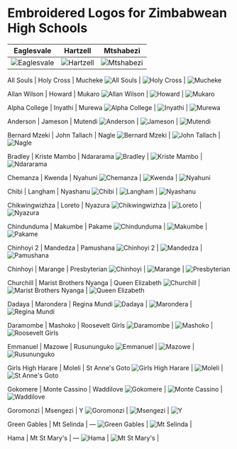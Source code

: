 # Embroidered Logos for Zimbabwean High Schools

Eaglesvale | Hartzell | Mtshabezi
:---:|:---:|:---:
![Eaglesvale](./EmbroideredLogos/Eaglesvale.png) | ![Hartzell](./EmbroideredLogos/hartzell.png) | ![Mtshabezi](./EmbroideredLogos/mtshabezi.png)

All Souls | Holy Cross | Mucheke
![All Souls](./EmbroideredLogos/all%20souls.png) | ![Holy Cross](./EmbroideredLogos/holy%20cross.png) | ![Mucheke](./EmbroideredLogos/mucheke.png)

Allan Wilson | Howard | Mukaro
![Allan Wilson](./EmbroideredLogos/allan%20wilson.png) | ![Howard](./EmbroideredLogos/howard.png) | ![Mukaro](./EmbroideredLogos/mukaro.png)

Alpha College | Inyathi | Murewa
![Alpha College](./EmbroideredLogos/alpha_college.png) | ![Inyathi](./EmbroideredLogos/inyathi.png) | ![Murewa](./EmbroideredLogos/murewa.png)

Anderson | Jameson | Mutendi
![Anderson](./EmbroideredLogos/anderson.png) | ![Jameson](./EmbroideredLogos/jameson.png) | ![Mutendi](./EmbroideredLogos/mutendi.png)

Bernard Mzeki | John Tallach | Nagle
![Bernard Mzeki](./EmbroideredLogos/bernard%20mzeki.png) | ![John Tallach](./EmbroideredLogos/john%20tallach.png) | ![Nagle](./EmbroideredLogos/nagle.png)

Bradley | Kriste Mambo | Ndararama
![Bradley](./EmbroideredLogos/bradley.png) | ![Kriste Mambo](./EmbroideredLogos/kriste%20mambo.png) | ![Ndararama](./EmbroideredLogos/ndararama.png)

Chemanza | Kwenda | Nyahuni
![Chemanza](./EmbroideredLogos/chemanza.png) | ![Kwenda](./EmbroideredLogos/kwenda.png) | ![Nyahuni](./EmbroideredLogos/nyahuni.png)

Chibi | Langham | Nyashanu
![Chibi](./EmbroideredLogos/chibi.png) | ![Langham](./EmbroideredLogos/langham.png) | ![Nyashanu](./EmbroideredLogos/nyashanu.png)

Chikwingwizhza | Loreto | Nyazura
![Chikwingwizhza](./EmbroideredLogos/chikwingwizhza.png) | ![Loreto](./EmbroideredLogos/loreto.png) | ![Nyazura](./EmbroideredLogos/nyazura.png)

Chindunduma | Makumbe | Pakame
![Chindunduma](./EmbroideredLogos/chindunduma.png) | ![Makumbe](./EmbroideredLogos/makumbe.png) | ![Pakame](./EmbroideredLogos/pakame.png)

Chinhoyi 2 | Mandedza | Pamushana
![Chinhoyi 2](./EmbroideredLogos/chinhoyi%202.png) | ![Mandedza](./EmbroideredLogos/mandedza.png) | ![Pamushana](./EmbroideredLogos/pamushana.png)

Chinhoyi | Marange | Presbyterian
![Chinhoyi](./EmbroideredLogos/chinhoyi.png) | ![Marange](./EmbroideredLogos/marange.png) | ![Presbyterian](./EmbroideredLogos/presbyterian.png)

Churchill | Marist Brothers Nyanga | Queen Elizabeth
![Churchill](./EmbroideredLogos/churchill.png) | ![Marist Brothers Nyanga](./EmbroideredLogos/marist%20brothers%20nyanga.png) | ![Queen Elizabeth](./EmbroideredLogos/queen%20elizabeth.png)

Dadaya | Marondera | Regina Mundi
![Dadaya](./EmbroideredLogos/dadaya.png) | ![Marondera](./EmbroideredLogos/marondera.png) | ![Regina Mundi](./EmbroideredLogos/regina%20mundi.png)

Daramombe | Mashoko | Roosevelt Girls
![Daramombe](./EmbroideredLogos/daramombe.png) | ![Mashoko](./EmbroideredLogos/mashoko.png) | ![Roosevelt Girls](./EmbroideredLogos/roosevelt%20girls.png)

Emmanuel | Mazowe | Rusununguko
![Emmanuel](./EmbroideredLogos/emmanuel.png) | ![Mazowe](./EmbroideredLogos/mazowe.png) | ![Rusununguko](./EmbroideredLogos/rusununguko.png)

Girls High Harare | Moleli | St Anne's Goto
![Girls High Harare](./EmbroideredLogos/girls%20high%20harare.png) | ![Moleli](./EmbroideredLogos/moleli.png) | ![St Anne's Goto](./EmbroideredLogos/st%20anne's%20goto.png)

Gokomere | Monte Cassino | Waddilove
![Gokomere](./EmbroideredLogos/gokomere.png) | ![Monte Cassino](./EmbroideredLogos/monte%20cassino.png) | ![Waddilove](./EmbroideredLogos/waddilove.png)

Goromonzi | Msengezi | Y
![Goromonzi](./EmbroideredLogos/goromonzi.png) | ![Msengezi](./EmbroideredLogos/msengezi.png) | ![Y](./EmbroideredLogos/y.png)

Green Gables | Mt Selinda | —
![Green Gables](./EmbroideredLogos/green%20gables.png) | ![Mt Selinda](./EmbroideredLogos/mt%20selinda.png) | 

Hama | Mt St Mary's | —
![Hama](./EmbroideredLogos/hama.png) | ![Mt St Mary's](./EmbroideredLogos/mt%20st%20mary's.png) | 
